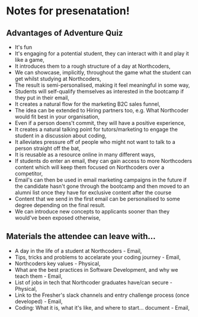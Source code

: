 # Notes for presenatation!

## Advantages of Adventure Quiz
- It's fun
- It's engaging for a potential student, they can interact with it and play it like a game,
- It introduces them to a rough structure of a day at Northcoders,
- We can showcase, implicitly, throughout the game what the student can get whilst studying at Northcoders,
- The result is semi-personalised, making it feel meaningful in some way,
- Students will self-qualify themselves as interested in the bootcamp if they put in their email,
- It creates a natural flow for the marketing B2C sales funnel,
- The idea can be extended to Hiring partners too, e.g. What Northcoder would fit best in your organisation,
- Even if a person doens't commit, they will have a positive experience,
- It creates a natural talking point for tutors/marketing to engage the student in a discussion about coding,
- It alleviates pressure off of people who might not want to talk to a person straight off the bat,
- It is reusable as a resource online in many different ways,
- If students do enter an email, they can gain access to more Northcoders content which will keep them focused on Northcoders over a competitor,
- Email's can then be used in email marketing campaigns in the future if the candidate hasn't gone through the bootcamp and then moved to an alumni list once they have for exclusive content after the course
- Content that we send in the first email can be personalised to some degree depending on the final result.
- We can introduce new concepts to applicants sooner than they would've been exposed otherwise,

## Materials the attendee can leave with...
- A day in the life of a student at Northcoders - Email,
- Tips, tricks and problems to accelarate your coding journey - Email,
- Northcoders key values - Physical,
- What are the best practices in Software Development, and why we teach them - Email,
- List of jobs in tech that Northcoder graduates have/can secure - Physical,
- Link to the Fresher's slack channels and entry challenge process (once developed) - Email,
- Coding: What it is, what it's like, and where to start... document - Email,
